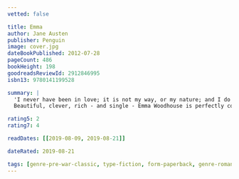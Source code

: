 ```yaml
---
vetted: false

title: Emma
author: Jane Austen
publisher: Penguin
image: cover.jpg
dateBookPublished: 2012-07-28
pageCount: 486
bookHeight: 198
goodreadsReviewId: 2912846995
isbn13: 9780141199528

summary: |
  'I never have been in love; it is not my way, or my nature; and I do not think I ever shall.'
  Beautiful, clever, rich - and single - Emma Woodhouse is perfectly content with her life and sees no need for either love or marriage. Nothing, however, delights her more than interfering in the romantic lives of others. But when she ignores the warnings of her good friend Mr Knightley and attempts to arrange a suitable match for her protegee Harriet Smith, her carefully laid plans soon unravel and have consequences that she never expected. With its imperfect but charming heroine and its witty and subtle exploration of relationships, Emma is often seen as Jane Austen's most flawless work.

rating5: 2
rating7: 4

readDates: [[2019-08-09, 2019-08-21]]

dateRated: 2019-08-21

tags: [genre-pre-war-classic, type-fiction, form-paperback, genre-romance, book-club]
---
```

